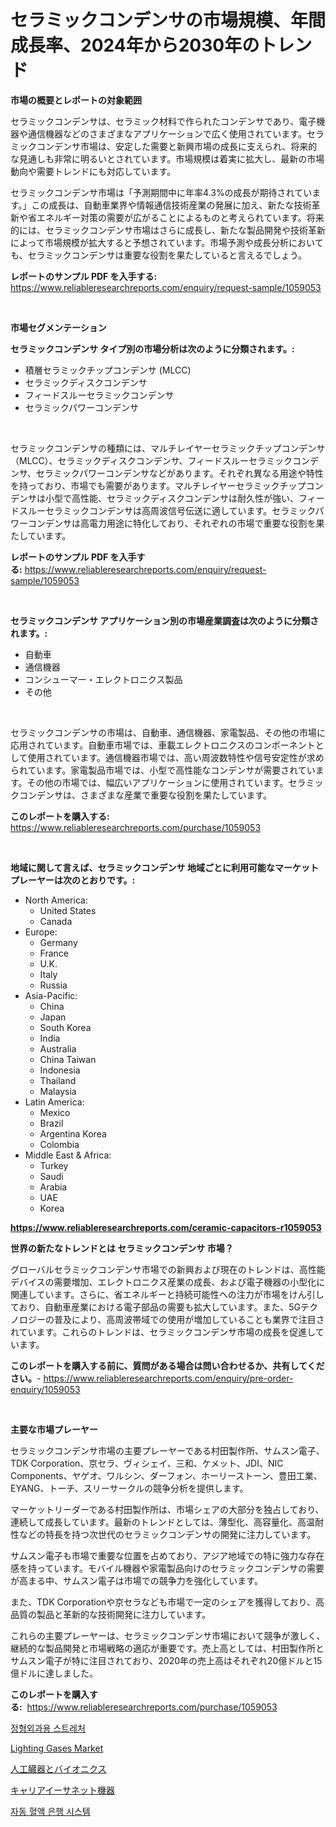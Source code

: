 <p><h1>セラミックコンデンサの市場規模、年間成長率、2024年から2030年のトレンド</h1></p><p><strong>市場の概要とレポートの対象範囲</strong></p>
<p><p>セラミックコンデンサは、セラミック材料で作られたコンデンサであり、電子機器や通信機器などのさまざまなアプリケーションで広く使用されています。セラミックコンデンサ市場は、安定した需要と新興市場の成長に支えられ、将来的な見通しも非常に明るいとされています。市場規模は着実に拡大し、最新の市場動向や需要トレンドにも対応しています。</p><p>セラミックコンデンサ市場は「予測期間中に年率4.3%の成長が期待されています。」この成長は、自動車業界や情報通信技術産業の発展に加え、新たな技術革新や省エネルギー対策の需要が広がることによるものと考えられています。将来的には、セラミックコンデンサ市場はさらに成長し、新たな製品開発や技術革新によって市場規模が拡大すると予想されています。市場予測や成長分析においても、セラミックコンデンサは重要な役割を果たしていると言えるでしょう。</p></p>
<p><strong>レポートのサンプル PDF を入手する:</strong> <a href="https://www.reliableresearchreports.com/enquiry/request-sample/1059053">https://www.reliableresearchreports.com/enquiry/request-sample/1059053</a></p>
<p>&nbsp;</p>
<p><strong>市場セグメンテーション</strong></p>
<p><strong>セラミックコンデンサ タイプ別の市場分析は次のように分類されます。:</strong></p>
<p><ul><li>積層セラミックチップコンデンサ (MLCC)</li><li>セラミックディスクコンデンサ</li><li>フィードスルーセラミックコンデンサ</li><li>セラミックパワーコンデンサ</li></ul></p>
<p>&nbsp;</p>
<p><p>セラミックコンデンサの種類には、マルチレイヤーセラミックチップコンデンサ（MLCC）、セラミックディスクコンデンサ、フィードスルーセラミックコンデンサ、セラミックパワーコンデンサなどがあります。それぞれ異なる用途や特性を持っており、市場でも需要があります。マルチレイヤーセラミックチップコンデンサは小型で高性能、セラミックディスクコンデンサは耐久性が強い、フィードスルーセラミックコンデンサは高周波信号伝送に適しています。セラミックパワーコンデンサは高電力用途に特化しており、それぞれの市場で重要な役割を果たしています。</p></p>
<p><strong>レポートのサンプル PDF を入手する:</strong>&nbsp;<a href="https://www.reliableresearchreports.com/enquiry/request-sample/1059053">https://www.reliableresearchreports.com/enquiry/request-sample/1059053</a></p>
<p>&nbsp;</p>
<p><strong> セラミックコンデンサ アプリケーション別の市場産業調査は次のように分類されます。:</strong></p>
<p><ul><li>自動車</li><li>通信機器</li><li>コンシューマー・エレクトロニクス製品</li><li>その他</li></ul></p>
<p>&nbsp;</p>
<p><p>セラミックコンデンサの市場は、自動車、通信機器、家電製品、その他の市場に応用されています。自動車市場では、車載エレクトロニクスのコンポーネントとして使用されています。通信機器市場では、高い周波数特性や信号安定性が求められています。家電製品市場では、小型で高性能なコンデンサが需要されています。その他の市場では、幅広いアプリケーションに使用されています。セラミックコンデンサは、さまざまな産業で重要な役割を果たしています。</p></p>
<p><strong>このレポートを購入する:</strong>&nbsp; <a href="https://www.reliableresearchreports.com/purchase/1059053">https://www.reliableresearchreports.com/purchase/1059053</a></p>
<p>&nbsp;</p>
<p><strong>地域に関して言えば、セラミックコンデンサ 地域ごとに利用可能なマーケットプレーヤーは次のとおりです。:</strong></p>
<p><ul>
    <li>
        North America:
        <ul>
            <li>United States</li>
            <li>Canada</li>
        </ul>
    </li>
    <li>
        Europe:
        <ul>
            <li>Germany</li>
            <li>France</li>
            <li>U.K.</li>
            <li>Italy</li>
            <li>Russia</li>
        </ul>
    </li>
    <li>
        Asia-Pacific:
        <ul>
            <li>China</li>
            <li>Japan</li>
            <li>South Korea</li>
            <li>India</li>
            <li>Australia</li>
            <li>China Taiwan</li>
            <li>Indonesia</li>
            <li>Thailand</li>
            <li>Malaysia</li>
        </ul>
    </li>
    <li>
        Latin America:
        <ul>
            <li>Mexico</li>
            <li>Brazil</li>
            <li>Argentina Korea</li>
            <li>Colombia</li>
        </ul>
    </li>
    <li>
        Middle East & Africa:
        <ul>
            <li>Turkey</li>
            <li>Saudi</li>
            <li>Arabia</li>
            <li>UAE</li>
            <li>Korea</li>
        </ul>
    </li>
    </ul></p>
<p><strong><a href="https://www.reliableresearchreports.com/ceramic-capacitors-r1059053">https://www.reliableresearchreports.com/ceramic-capacitors-r1059053</a></strong>&nbsp;</p>
<p><strong>世界の新たなトレンドとは セラミックコンデンサ 市場？</strong></p>
<p><p>グローバルセラミックコンデンサ市場での新興および現在のトレンドは、高性能デバイスの需要増加、エレクトロニクス産業の成長、および電子機器の小型化に関連しています。さらに、省エネルギーと持続可能性への注力が市場をけん引しており、自動車産業における電子部品の需要も拡大しています。また、5Gテクノロジーの普及により、高周波帯域での使用が増加していることも業界で注目されています。これらのトレンドは、セラミックコンデンサ市場の成長を促進しています。</p></p>
<p><strong>このレポートを購入する前に、質問がある場合は問い合わせるか、共有してください。</strong>- <a href="https://www.reliableresearchreports.com/enquiry/pre-order-enquiry/1059053">https://www.reliableresearchreports.com/enquiry/pre-order-enquiry/1059053</a></p>
<p>&nbsp;</p>
<p><strong>主要な市場プレーヤー</strong></p>
<p><p>セラミックコンデンサ市場の主要プレーヤーである村田製作所、サムスン電子、TDK Corporation、京セラ、ヴィシェイ、三和、ケメット、JDI、NIC Components、ヤゲオ、ワルシン、ダーフォン、ホーリーストーン、豊田工業、EYANG、トーチ、スリーサークルの競争分析を提供します。 </p><p>マーケットリーダーである村田製作所は、市場シェアの大部分を独占しており、連続して成長しています。最新のトレンドとしては、薄型化、高容量化、高温耐性などの特長を持つ次世代のセラミックコンデンサの開発に注力しています。 </p><p>サムスン電子も市場で重要な位置を占めており、アジア地域での特に強力な存在感を持っています。モバイル機器や家電製品向けのセラミックコンデンサの需要が高まる中、サムスン電子は市場での競争力を強化しています。 </p><p>また、TDK Corporationや京セラなども市場で一定のシェアを獲得しており、高品質の製品と革新的な技術開発に注力しています。 </p><p>これらの主要プレーヤーは、セラミックコンデンサ市場において競争が激しく、継続的な製品開発と市場戦略の適応が重要です。売上高としては、村田製作所とサムスン電子が特に注目されており、2020年の売上高はそれぞれ20億ドルと15億ドルに達しました。</p></p>
<p><strong>このレポートを購入する:</strong>&nbsp;&nbsp;<a href="https://www.reliableresearchreports.com/purchase/1059053">https://www.reliableresearchreports.com/purchase/1059053</a></p>
<p><p><a href="https://github.com/rcabello548/Market-Research-Report-List-1/blob/main/924386148742.md">정형외과용 스트레처</a></p><p><a href="https://issuu.com/reportprime-2/docs/lighting-gases-market-size-2030.pptx">Lighting Gases Market</a></p><p><a href="https://medium.com/@arimuller2009/%E4%BA%BA%E5%B7%A5%E8%87%93%E5%99%A8%E3%81%A8%E3%83%90%E3%82%A4%E3%82%AA%E3%83%8B%E3%82%AF%E3%82%B9%E5%B8%82%E5%A0%B4%E8%AA%BF%E6%9F%BB%E3%83%AC%E3%83%9D%E3%83%BC%E3%83%88-%E3%81%9D%E3%81%AE%E6%AD%B4%E5%8F%B2%E3%81%A82024%E5%B9%B4%E3%81%8B%E3%82%892031%E5%B9%B4%E3%81%BE%E3%81%A7%E3%81%AE%E4%BA%88%E6%B8%AC-89c36b58e549">人工臓器とバイオニクス</a></p><p><a href="https://github.com/schmahlson/Market-Research-Report-List-1/blob/main/575046352882.md">キャリアイーサネット機器</a></p><p><a href="https://medium.com/@carmellalang1/%EC%9E%90%EB%8F%99%ED%98%88%EC%95%A1%EC%9D%80%ED%96%89-%EC%8B%9C%EC%8A%A4%ED%85%9C-%EC%8B%9C%EC%9E%A5-%EB%B3%B4%EA%B3%A0%EC%84%9C%EB%8A%94-%EC%9D%B4-%EC%8B%9C%EC%9E%A5%EC%9D%98-%EC%B5%9C%EC%8B%A0-%ED%8A%B8%EB%A0%8C%EB%93%9C%EC%99%80-%EC%84%B1%EC%9E%A5-%EA%B8%B0%ED%9A%8C%EB%A5%BC-%EB%B3%B4%EC%97%AC%EC%A4%8D%EB%8B%88%EB%8B%A4-637e5355fe8b">자동 혈액 은행 시스템</a></p></p>